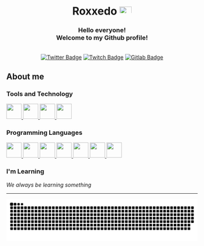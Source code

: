 <h1 align="center"> Roxxedo <img src="https://www.gov.br/planalto/pt-br/conheca-a-presidencia/acervo/simbolos-nacionais/bandeira/bandeiragrande.jpg" width=32 height=22> </h1> 
<h3 align="center"> Hello everyone! <br> Welcome to my Github profile! </h3>

<br>

<div align="center">
  <a href="https://twitter.com/r0xxedo"><img src="https://img.shields.io/badge/Twitter-blue?style=for-the-badge&logo=twitter&logoColor=white" alt="Twitter Badge"/></a>
  <a href="https://twitch.tv/roxxedo"><img src="https://img.shields.io/badge/Twitch-9146FF?style=for-the-badge&logo=twitch&logoColor=white" alt="Twitch Badge"></a>
  <a href="https://gitlab.com/Roxedo"><img src="https://img.shields.io/badge/GitLab-E24329?style=for-the-badge&logo=gitlab&logoColor=white" alt="Gitlab Badge"></a>
</div>

## About me

### Tools and Technology
<div>
  <a href="https://git-scm.com/">
    <img width=40 height=40 src="https://cdn.jsdelivr.net/gh/devicons/devicon/icons/git/git-original.svg" />
  </a>
  <a href="https://kernel.org/">
    <img width=40 height=40 src="https://cdn.jsdelivr.net/gh/devicons/devicon/icons/linux/linux-original.svg" />
  </a>
  <a href="https://www.microsoft.com/windows/">
    <img width=40 height=40 src="https://cdn.jsdelivr.net/gh/devicons/devicon/icons/windows8/windows8-original.svg" />
  </a>
  <a href="https://www.apple.com/">
    <img width=40 height=40 src="https://cdn.jsdelivr.net/gh/devicons/devicon/icons/apple/apple-original.svg" />
  </a>
</div>

### Programming Languages
<div>
  <a href="https://developer.mozilla.org/en-US/docs/Glossary/HTML5">
    <img width=40 height=40 src="https://cdn.jsdelivr.net/gh/devicons/devicon/icons/html5/html5-original.svg" />
  </a>
  <a href="https://developer.mozilla.org/en-US/docs/Glossary/CSS">
    <img width=40 height=40 src="https://cdn.jsdelivr.net/gh/devicons/devicon/icons/css3/css3-original.svg" />
  </a>
  <a href="https://developer.mozilla.org/en-US/docs/Glossary/Javascript">
    <img width=40 height=40 src="https://cdn.jsdelivr.net/gh/devicons/devicon/icons/javascript/javascript-original.svg" />
  </a>
  <a href="https://www.typescriptlang.org/">
    <img width=40 height=40 src="https://cdn.jsdelivr.net/gh/devicons/devicon/icons/typescript/typescript-original.svg" />
  </a>
  
  <a href="https://adoptium.net/en-GB/">
    <img width=40 height=40 src="https://cdn.jsdelivr.net/gh/devicons/devicon/icons/java/java-original.svg" />
  </a>
  <a href="https://kotlinlang.org/">
    <img width=40 height=40 src="https://cdn.jsdelivr.net/gh/devicons/devicon/icons/kotlin/kotlin-original.svg" />
  </a>
  
  <a href="https://www.rust-lang.org/">
    <img width=40 height=40 src="https://cdn.jsdelivr.net/gh/devicons/devicon/icons/rust/rust-plain.svg" />
  </a>
</div>

### I'm Learning
<i>We always be learning something</i>

---

![Snake animation](https://github.com/Roxxedo/Roxxedo/blob/output/github-contribution-grid-snake.svg)
